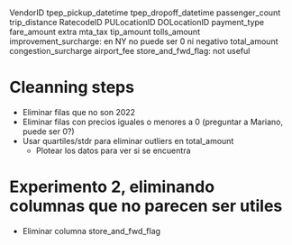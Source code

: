 #

VendorID
tpep_pickup_datetime
tpep_dropoff_datetime
passenger_count
trip_distance
RatecodeID
PULocationID
DOLocationID
payment_type
fare_amount
extra
mta_tax
tip_amount
tolls_amount
improvement_surcharge: en NY no puede ser 0 ni negativo
total_amount
congestion_surcharge
airport_fee
store_and_fwd_flag: not useful

# Cleanning steps

- Eliminar filas que no son 2022
- Eliminar filas con precios iguales o menores a 0 (preguntar a Mariano, puede ser 0?)
- Usar quartiles/stdr para eliminar outliers  en total_amount
  - Plotear los datos para ver si se encuentra

# Experimento 2, eliminando columnas que no parecen ser utiles
- Eliminar columna store_and_fwd_flag
